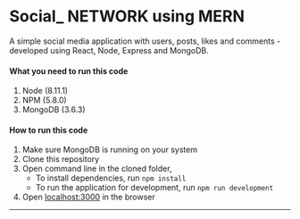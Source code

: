 # Social\_ NETWORK using MERN

A simple social media application with users, posts, likes and comments - developed using React, Node, Express and MongoDB.

#### What you need to run this code

1. Node (8.11.1)
2. NPM (5.8.0)
3. MongoDB (3.6.3)

#### How to run this code

1. Make sure MongoDB is running on your system
2. Clone this repository
3. Open command line in the cloned folder,
   - To install dependencies, run `npm install`
   - To run the application for development, run `npm run development`
4. Open [localhost:3000](http://localhost:3000/) in the browser

---

